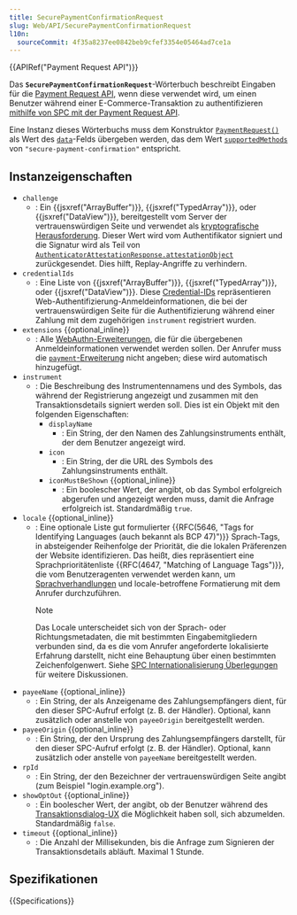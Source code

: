 ```yaml
---
title: SecurePaymentConfirmationRequest
slug: Web/API/SecurePaymentConfirmationRequest
l10n:
  sourceCommit: 4f35a8237ee0842beb9cfef3354e05464ad7ce1a
---
```


{{APIRef("Payment Request API")}}

Das **`SecurePaymentConfirmationRequest`**-Wörterbuch beschreibt Eingaben für die [Payment Request API](/de/docs/Web/API/Payment_Request_API), wenn diese verwendet wird, um einen Benutzer während einer E-Commerce-Transaktion zu authentifizieren [mithilfe von SPC mit der Payment Request API](/de/docs/Web/API/Payment_Request_API/Using_secure_payment_confirmation).

Eine Instanz dieses Wörterbuchs muss dem Konstruktor [`PaymentRequest()`](/de/docs/Web/API/PaymentRequest/PaymentRequest) als Wert des [`data`](/de/docs/Web/API/PaymentRequest/PaymentRequest#data)-Felds übergeben werden, das dem Wert [`supportedMethods`](/de/docs/Web/API/PaymentRequest/PaymentRequest#supportedmethods) von `"secure-payment-confirmation"` entspricht.

## Instanzeigenschaften

- `challenge`
  - : Ein {{jsxref("ArrayBuffer")}}, {{jsxref("TypedArray")}}, oder {{jsxref("DataView")}}, bereitgestellt vom Server der vertrauenswürdigen Seite und verwendet als [kryptografische Herausforderung](https://en.wikipedia.org/wiki/Challenge%E2%80%93response_authentication). Dieser Wert wird vom Authentifikator signiert und die Signatur wird als Teil von [`AuthenticatorAttestationResponse.attestationObject`](/de/docs/Web/API/AuthenticatorAttestationResponse/attestationObject) zurückgesendet. Dies hilft, Replay-Angriffe zu verhindern.
- `credentialIds`
  - : Eine Liste von {{jsxref("ArrayBuffer")}}, {{jsxref("TypedArray")}}, oder {{jsxref("DataView")}}. Diese [Credential-IDs](https://www.w3.org/TR/webauthn-2/#credential-id) repräsentieren Web-Authentifizierung-Anmeldeinformationen, die bei der vertrauenswürdigen Seite für die Authentifizierung während einer Zahlung mit dem zugehörigen `instrument` registriert wurden.
- `extensions` {{optional_inline}}
  - : Alle [WebAuthn-Erweiterungen](/de/docs/Web/API/Web_Authentication_API/WebAuthn_extensions), die für die übergebenen Anmeldeinformationen verwendet werden sollen. Der Anrufer muss die [`payment`-Erweiterung](/de/docs/Web/API/Web_Authentication_API/WebAuthn_extensions#payment) nicht angeben; diese wird automatisch hinzugefügt.
- `instrument`
  - : Die Beschreibung des Instrumentennamens und des Symbols, das während der Registrierung angezeigt und zusammen mit den Transaktionsdetails signiert werden soll. Dies ist ein Objekt mit den folgenden Eigenschaften:
    - `displayName`
      - : Ein String, der den Namen des Zahlungsinstruments enthält, der dem Benutzer angezeigt wird.
    - `icon`
      - : Ein String, der die URL des Symbols des Zahlungsinstruments enthält.
    - `iconMustBeShown` {{optional_inline}}
      - : Ein boolescher Wert, der angibt, ob das Symbol erfolgreich abgerufen und angezeigt werden muss, damit die Anfrage erfolgreich ist. Standardmäßig `true`.
- `locale` {{optional_inline}}
  - : Eine optionale Liste gut formulierter {{RFC(5646, "Tags for Identifying Languages (auch bekannt als BCP 47)")}} Sprach-Tags, in absteigender Reihenfolge der Priorität, die die lokalen Präferenzen der Website identifizieren. Das heißt, dies repräsentiert eine Sprachprioritätenliste {{RFC(4647, "Matching of Language Tags")}}, die vom Benutzeragenten verwendet werden kann, um [Sprachverhandlungen](/de/docs/Web/HTTP/Content_negotiation) und locale-betroffene Formatierung mit dem Anrufer durchzuführen.
    > [!NOTE]
    > Das Locale unterscheidet sich von der Sprach- oder Richtungsmetadaten, die mit bestimmten Eingabemitgliedern verbunden sind, da es die vom Anrufer angeforderte lokalisierte Erfahrung darstellt, nicht eine Behauptung über einen bestimmten Zeichenfolgenwert. Siehe [SPC Internationalisierung Überlegungen](https://w3c.github.io/secure-payment-confirmation/#sctn-i18n-considerations) für weitere Diskussionen.
- `payeeName` {{optional_inline}}
  - : Ein String, der als Anzeigename des Zahlungsempfängers dient, für den dieser SPC-Aufruf erfolgt (z. B. der Händler). Optional, kann zusätzlich oder anstelle von `payeeOrigin` bereitgestellt werden.
- `payeeOrigin` {{optional_inline}}
  - : Ein String, der den Ursprung des Zahlungsempfängers darstellt, für den dieser SPC-Aufruf erfolgt (z. B. der Händler). Optional, kann zusätzlich oder anstelle von `payeeName` bereitgestellt werden.
- `rpId`
  - : Ein String, der den Bezeichner der vertrauenswürdigen Seite angibt (zum Beispiel "login.example.org").
- `showOptOut` {{optional_inline}}
  - : Ein boolescher Wert, der angibt, ob der Benutzer während des [Transaktionsdialog-UX](/de/docs/Web/API/Payment_Request_API/Using_secure_payment_confirmation#authenticating_a_payment) die Möglichkeit haben soll, sich abzumelden. Standardmäßig `false`.
- `timeout` {{optional_inline}}
  - : Die Anzahl der Millisekunden, bis die Anfrage zum Signieren der Transaktionsdetails abläuft. Maximal 1 Stunde.

## Spezifikationen

{{Specifications}}
